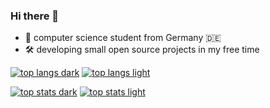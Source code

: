 <!-- # Henrik -->

### Hi there 👋

<!--
**herzhenr/herzhenr** is a ✨ _special_ ✨ repository because its `README.md` (this file) appears on your GitHub profile.

Here are some ideas to get you started:

- 🔭 I’m currently working on ...
- 🌱 I’m currently learning ...
- 👯 I’m looking to collaborate on ...
- 🤔 I’m looking for help with ...
- 💬 Ask me about ...
- 📫 How to reach me: ...
- 😄 Pronouns: ...
- ⚡ Fun fact: ...
-->

- 👤 computer science student from Germany 🇩🇪
- 🛠️ developing small open source projects in my free time


<!-- ![profile views](https://komarev.com/ghpvc/?username=herzhenr&label=Profile%20views&color=0e75b6&style=flat) -->

<!-- ### Stats: -->
[![top langs dark](https://github-readme-stats.vercel.app/api/top-langs/?username=herzhenr&layout=compact&include_all_commits=true&count_private=true&locale=en&theme=vision-friendly-dark)](https://github.com/anuraghazra/github-readme-stats#gh-dark-mode-only)
[![top langs light](https://github-readme-stats.vercel.app/api/top-langs/?username=herzhenr&layout=compact&include_all_commits=true&count_private=true&locale=en)](https://github.com/anuraghazra/github-readme-stats#gh-light-mode-only)

[![top stats dark](https://github-readme-stats.vercel.app/api?username=herzhenr&show_icons=true&locale=en&theme=vision-friendly-dark)](https://github.com/anuraghazra/github-readme-stats#gh-dark-mode-only)
[![top stats light](https://github-readme-stats.vercel.app/api?username=herzhenr&show_icons=true&locale=en)](https://github.com/anuraghazra/github-readme-stats#gh-light-mode-only)

